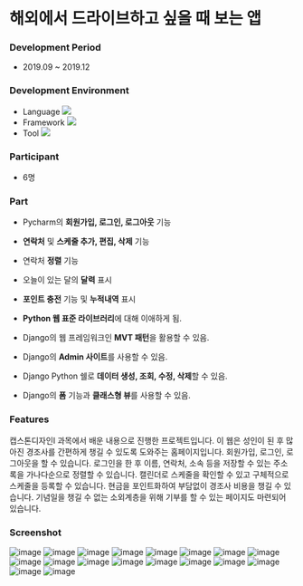# 해외에서 드라이브하고 싶을 때 보는 앱

### Development Period
- 2019.09 ~ 2019.12

### Development Environment
- Language
<img src="https://img.shields.io/badge/Java-007396?style=flat-square&logo=Java&logoColor=white"/></a>
- Framework
<img src="https://img.shields.io/badge/Android Studio-3DDC84?style=flat-square&logo=Android Studio&logoColor=white"/></a>
- Tool
<img src="https://img.shields.io/badge/PyCharm-000000?style=flat-square&logo=PyCharm&logoColor=white"/></a>

### Participant
- 6명

### Part
- Pycharm의 **회원가입, 로그인, 로그아웃** 기능
- **연락처** 및 **스케줄 추가, 편집, 삭제** 기능
- 연락처 **정렬** 기능
- 오늘이 있는 달의 **달력** 표시
- **포인트 충전** 기능 및 **누적내역** 표시

- **Python 웹 표준 라이브러리**에 대해 이애하게 됨.
- Django의 웹 프레임워크인 **MVT 패턴**을 활용할 수 있음.
- Django의 **Admin 사이트**를 사용할 수 있음.
- Django Python 쉘로 **데이터 생성, 조회, 수정, 삭제**할 수 있음.
- Django의 **폼** 기능과 **클래스형 뷰**를 사용할 수 있음.

### Features
캡스톤디자인I 과목에서 배운 내용으로 진행한 프로젝트입니다. 이 웹은 성인이 된 후 많아진 경조사를 간편하게 챙길 수 있도록 도와주는 홈페이지입니다. 회원가입, 로그인, 로그아웃을 할 수 있습니다. 로그인을 한 후 이름, 연락처, 소속 등을 저장할 수 있는 주소록을 가나다순으로 정렬할 수 있습니다. 캘린더로 스케줄을 확인할 수 있고 구체적으로 스케줄을 등록할 수 있습니다. 현금을 포인트화하여 부담없이 경조사 비용을 챙길 수 있습니다. 기념일을 챙길 수 없는 소외계층을 위해 기부를 할 수 있는 페이지도 마련되어 있습니다. 

### Screenshot
![image](https://user-images.githubusercontent.com/86348868/148521225-7e395179-6cca-4111-b5a2-06dd4bc4c920.png)
![image](https://user-images.githubusercontent.com/86348868/148521732-3294ca0f-1759-497d-bba6-4521f29624b9.png)
![image](https://user-images.githubusercontent.com/86348868/148521752-a2e327d9-67cb-4177-9132-6cf41f2331e6.png)
![image](https://user-images.githubusercontent.com/86348868/148521278-ccdc41d2-0a73-46e1-90c7-2d567a3911d4.png)
![image](https://user-images.githubusercontent.com/86348868/148521328-be6a6dd4-7efc-469e-b78f-385a77390e39.png)
![image](https://user-images.githubusercontent.com/86348868/148521356-9d65fea1-5cb5-4d2e-a7d0-3000a7b1c5d6.png)
![image](https://user-images.githubusercontent.com/86348868/148521389-c1bd2b3c-617c-4338-97ed-759d592b086e.png)
![image](https://user-images.githubusercontent.com/86348868/148521418-3fedb504-6713-446c-85f2-0227f189bee4.png)
![image](https://user-images.githubusercontent.com/86348868/148521447-f91daee6-bf5a-43af-8c9b-2e36ecb0cc90.png)
![image](https://user-images.githubusercontent.com/86348868/148521478-b3c2436f-bbd1-4812-88bd-8f72583125e5.png)
![image](https://user-images.githubusercontent.com/86348868/148521512-09a14533-6e27-480e-b8c6-99cb13dd3a18.png)
![image](https://user-images.githubusercontent.com/86348868/148521541-66309a06-a6c9-4ef8-8726-dfe2025575fa.png)
![image](https://user-images.githubusercontent.com/86348868/148521561-de4c8e71-8a9a-4bb2-abf7-b5f9af2170d0.png)
![image](https://user-images.githubusercontent.com/86348868/148521602-4b1317cf-f568-40ea-a409-91cd992ef620.png)
![image](https://user-images.githubusercontent.com/86348868/148521637-073cb593-fd40-420c-be32-1109c2d35ee5.png)
![image](https://user-images.githubusercontent.com/86348868/148521660-dfeddf6c-3826-43ec-8030-4c8867f181da.png)
![image](https://user-images.githubusercontent.com/86348868/148521695-20fca5a9-8f94-43ee-9163-c6c69a176406.png)
![image](https://user-images.githubusercontent.com/86348868/148521714-3ce9c1e3-5919-49fa-ae0a-0072e9e6f991.png)



